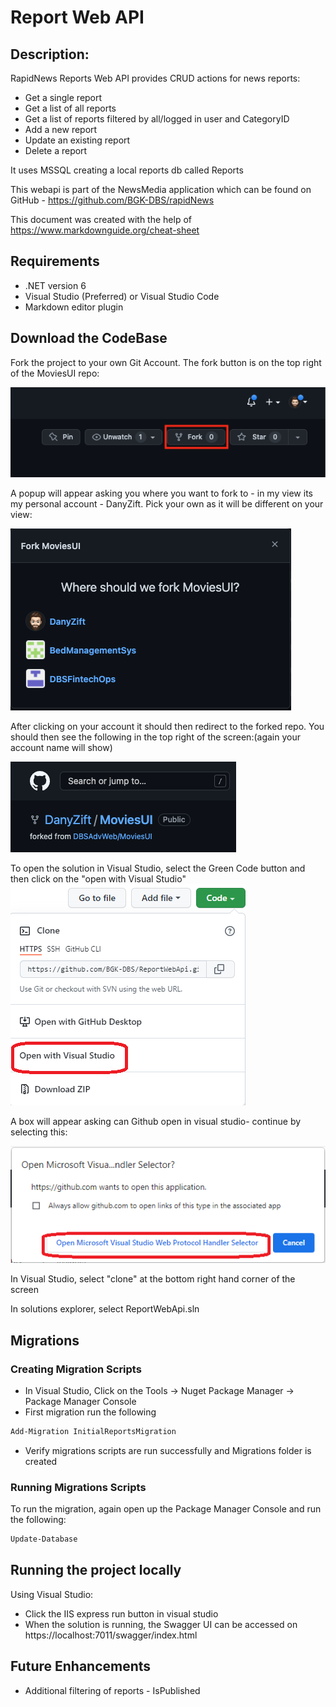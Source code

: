 # Report Web API

## Description: 
RapidNews Reports Web API provides CRUD actions for news reports:  
* Get a single report
* Get a list of all reports
* Get a list of reports filtered by all/logged in user and CategoryID 
* Add a new report
* Update an existing report
* Delete a report

It uses MSSQL creating a local reports db called Reports

This webapi is part of the NewsMedia application which can be found on GitHub - https://github.com/BGK-DBS/rapidNews


This document was created with the help of https://www.markdownguide.org/cheat-sheet

## Requirements 

* .NET version 6
* Visual Studio (Preferred) or Visual Studio Code
* Markdown editor plugin

## Download the CodeBase

Fork the project to your own Git Account. The fork button is on the top right of the MoviesUI repo:

![Fork](./docs/images/fork.png)

A popup will appear asking you where you want to fork to - in my view its my personal account - DanyZift. Pick your own as it will be different on your view:

![Which Account](./docs/images/fork_to_yourrepo.png)

After clicking on your account it should then redirect to the forked repo. You should then see the following in the top right of the screen:(again your account name will show)

![After Forked](./docs/images/after_forked.png)

To open the solution in Visual Studio, select the Green Code button and then click on the "open with Visual Studio"
![open in visual studio](./docs/images/Open_in_visual_studio.png)

A box will appear asking can Github open in visual studio- continue by selecting this:

![permission to open in visual studio](./docs/images/Open_in_visual_studio2.png)

In Visual Studio, select "clone" at the bottom right hand corner of the screen

In solutions explorer, select ReportWebApi.sln


## Migrations 

### Creating Migration Scripts

* In Visual Studio, Click on the Tools -> Nuget Package Manager -> Package Manager Console
* First migration run the following

```bash
Add-Migration InitialReportsMigration
```

* Verify migrations scripts are run successfully and Migrations folder is created

### Running Migrations Scripts

To run the migration, again open up the Package Manager Console and run the following:

```bash
Update-Database
```

## Running the project locally

Using Visual Studio: 
* Click the IIS express run button in visual studio
* When the solution is running, the Swagger UI can be accessed on  https://localhost:7011/swagger/index.html


## Future Enhancements
* Additional filtering of reports - IsPublished 



 



